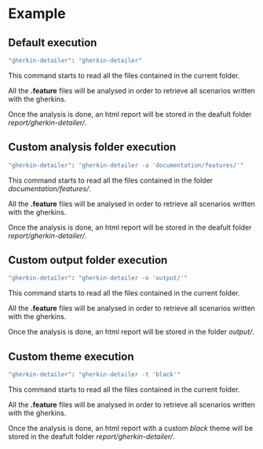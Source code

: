 # Example

## Default execution

```bash
"gherkin-detailer": "gherkin-detailer"
```

This command starts to read all the files contained in the current folder.

All the **.feature** files will be analysed in order to retrieve all scenarios written with the gherkins.

Once the analysis is done, an html report will be stored in the deafult folder *report/gherkin-detailer/*.


## Custom analysis folder execution

```bash
"gherkin-detailer": "gherkin-detailer -a 'documentation/features/'"
```

This command starts to read all the files contained in the folder *documentation/features/*.

All the **.feature** files will be analysed in order to retrieve all scenarios written with the gherkins.

Once the analysis is done, an html report will be stored in the deafult folder *report/gherkin-detailer/*.


## Custom output folder execution

```bash
"gherkin-detailer": "gherkin-detailer -o 'output/'"
```

This command starts to read all the files contained in the current folder.

All the **.feature** files will be analysed in order to retrieve all scenarios written with the gherkins.

Once the analysis is done, an html report will be stored in the folder *output/*.


## Custom theme execution

```bash
"gherkin-detailer": "gherkin-detailer -t 'black'"
```

This command starts to read all the files contained in the current folder.

All the **.feature** files will be analysed in order to retrieve all scenarios written with the gherkins.

Once the analysis is done, an html report with a custom _black_ theme will be stored in the deafult folder *report/gherkin-detailer/*.
